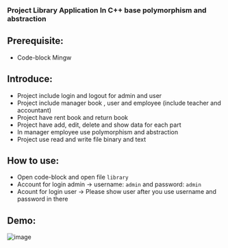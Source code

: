 ### Project Library Application In C++ base polymorphism and abstraction
## Prerequisite:
- Code-block Mingw
## Introduce:
- Project include login and logout for admin and user
- Project include manager book , user and employee (include teacher and accountant)
- Project have rent book and return book
- Project have add, edit, delete and show data for each part
- In manager employee use polymorphism and abstraction
- Project use read and write file binary and text
## How to use:
- Open code-block and open file `library`
- Account for login admin -> username: `admin` and password: `admin`
- Acount for login user -> Please show user after you use username and password in there
## Demo:
![image](https://user-images.githubusercontent.com/54855855/104794544-e9af5100-57da-11eb-8eb0-69433a7d6430.png)
